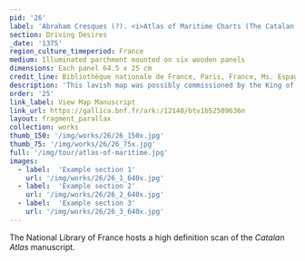 ```yaml
---
pid: '26'
label: 'Abraham Cresques (?). <i>Atlas of Maritime Charts (The Catalan Atlas)</i>'
section: Driving Desires
_date: '1375'
region_culture_timeperiod: France
medium: Illuminated parchment mounted on six wooden panels
dimensions: Each panel 64.5 x 25 cm
credit_line: Bibliothèque nationale de France, Paris, France, Ms. Espagnol 30
description: 'This lavish map was possibly commissioned by the King of Aragon for Charles V, the king of France, and may have been produced by the Jewish cartographer Abraham Cresques. It was completed in 1375. The Crown of Aragon, a confederation of powerful territories that included parts of the Iberian Peninsula and islands in the Mediterranean, was well situated to be a commercial powerhouse. The Catalan Atlas demonstrates the significant European interest in global commerce and the prominence of West Africa in these networks of exchange. Mansa Musa, the emperor of Mali, is prominently depicted on the second panel seated on a throne and holding a golden orb in one hand. The caption reads: “This Moorish ruler is named Musse Melly [Mansa Musa], lord of Guinea. This king is the richest and most distinguished ruler of this whole region on account of the great quantity of gold that is found in his lands.”'
order: '25'
link_label: View Map Manuscript
link_url: https://gallica.bnf.fr/ark:/12148/btv1b52509636n
layout: fragment_parallax
collection: works
thumb_150: '/img/works/26/26_150x.jpg'
thumb_75: '/img/works/26/26_75x.jpg'
full: '/img/tour/atlas-of-maritime.jpg'
images:
  - label:  'Example section 1'
    url: '/img/works/26/26_1_640x.jpg'
  - label:  'Example section 2'
    url: '/img/works/26/26_2_640x.jpg'
  - label:  'Example section 3'
    url: '/img/works/26/26_3_640x.jpg'
---
```


The National Library of France hosts a high definition scan of the _Catalan Atlas_ manuscript.
